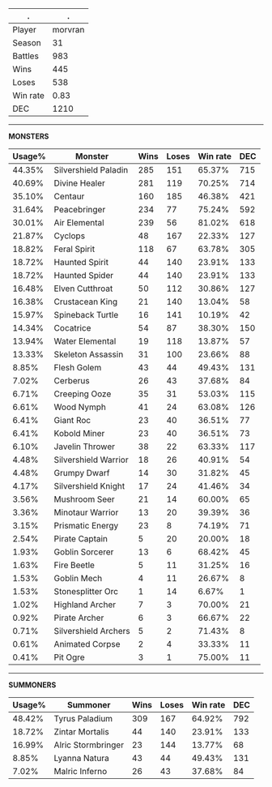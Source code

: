 .|.
|-|-
Player|morvran
Season|31
Battles|983
Wins|445
Loses|538
Win rate|0.83
DEC|1210

---
**MONSTERS**

Usage%|Monster|Wins|Loses|Win rate|DEC|
-|-|-|-|-|-|
44.35%|Silvershield Paladin|285|151|65.37%|715|
40.69%|Divine Healer|281|119|70.25%|714|
35.10%|Centaur|160|185|46.38%|421|
31.64%|Peacebringer|234|77|75.24%|592|
30.01%|Air Elemental|239|56|81.02%|618|
21.87%|Cyclops|48|167|22.33%|127|
18.82%|Feral Spirit|118|67|63.78%|305|
18.72%|Haunted Spirit|44|140|23.91%|133|
18.72%|Haunted Spider|44|140|23.91%|133|
16.48%|Elven Cutthroat|50|112|30.86%|127|
16.38%|Crustacean King|21|140|13.04%|58|
15.97%|Spineback Turtle|16|141|10.19%|42|
14.34%|Cocatrice|54|87|38.30%|150|
13.94%|Water Elemental|19|118|13.87%|57|
13.33%|Skeleton Assassin|31|100|23.66%|88|
8.85%|Flesh Golem|43|44|49.43%|131|
7.02%|Cerberus|26|43|37.68%|84|
6.71%|Creeping Ooze|35|31|53.03%|115|
6.61%|Wood Nymph|41|24|63.08%|126|
6.41%|Giant Roc|23|40|36.51%|77|
6.41%|Kobold Miner|23|40|36.51%|73|
6.10%|Javelin Thrower|38|22|63.33%|117|
4.48%|Silvershield Warrior|18|26|40.91%|54|
4.48%|Grumpy Dwarf|14|30|31.82%|45|
4.17%|Silvershield Knight|17|24|41.46%|34|
3.56%|Mushroom Seer|21|14|60.00%|65|
3.36%|Minotaur Warrior|13|20|39.39%|36|
3.15%|Prismatic Energy|23|8|74.19%|71|
2.54%|Pirate Captain|5|20|20.00%|18|
1.93%|Goblin Sorcerer|13|6|68.42%|45|
1.63%|Fire Beetle|5|11|31.25%|16|
1.53%|Goblin Mech|4|11|26.67%|8|
1.53%|Stonesplitter Orc|1|14|6.67%|1|
1.02%|Highland Archer|7|3|70.00%|21|
0.92%|Pirate Archer|6|3|66.67%|22|
0.71%|Silvershield Archers|5|2|71.43%|8|
0.61%|Animated Corpse|2|4|33.33%|11|
0.41%|Pit Ogre|3|1|75.00%|11|

---
**SUMMONERS**

Usage%|Summoner|Wins|Loses|Win rate|DEC|
-|-|-|-|-|-|
48.42%|Tyrus Paladium|309|167|64.92%|792|
18.72%|Zintar Mortalis|44|140|23.91%|133|
16.99%|Alric Stormbringer|23|144|13.77%|68|
8.85%|Lyanna Natura|43|44|49.43%|131|
7.02%|Malric Inferno|26|43|37.68%|84|
